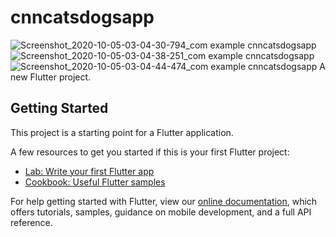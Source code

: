 # cnncatsdogsapp

![Screenshot_2020-10-05-03-04-30-794_com example cnncatsdogsapp](https://user-images.githubusercontent.com/40181843/95027680-0f936880-06b8-11eb-9534-d7e0a56a1035.jpg)
![Screenshot_2020-10-05-03-04-38-251_com example cnncatsdogsapp](https://user-images.githubusercontent.com/40181843/95027683-115d2c00-06b8-11eb-8cda-d48f9015f37b.jpg)
![Screenshot_2020-10-05-03-04-44-474_com example cnncatsdogsapp](https://user-images.githubusercontent.com/40181843/95027685-11f5c280-06b8-11eb-9eab-6095a694a8e8.jpg)
A new Flutter project.

## Getting Started

This project is a starting point for a Flutter application.

A few resources to get you started if this is your first Flutter project:

- [Lab: Write your first Flutter app](https://flutter.dev/docs/get-started/codelab)
- [Cookbook: Useful Flutter samples](https://flutter.dev/docs/cookbook)

For help getting started with Flutter, view our
[online documentation](https://flutter.dev/docs), which offers tutorials,
samples, guidance on mobile development, and a full API reference.
